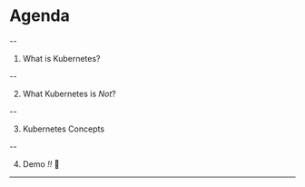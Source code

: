 # Agenda

--

1. What is Kubernetes?

--

2. What Kubernetes is _Not_?

--

3. Kubernetes Concepts

--

4. Demo _!!_ 🚀

---
